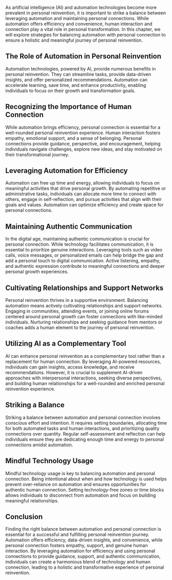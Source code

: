 
As artificial intelligence (AI) and automation technologies become more prevalent in personal reinvention, it is important to strike a balance between leveraging automation and maintaining personal connections. While automation offers efficiency and convenience, human interaction and connection play a vital role in personal transformation. In this chapter, we will explore strategies for balancing automation with personal connection to ensure a holistic and meaningful journey of personal reinvention.

## The Role of Automation in Personal Reinvention

Automation technologies, powered by AI, provide numerous benefits in personal reinvention. They can streamline tasks, provide data-driven insights, and offer personalized recommendations. Automation can accelerate learning, save time, and enhance productivity, enabling individuals to focus on their growth and transformation goals.

## Recognizing the Importance of Human Connection

While automation brings efficiency, personal connection is essential for a well-rounded personal reinvention experience. Human interaction fosters empathy, emotional support, and a sense of belonging. Personal connections provide guidance, perspective, and encouragement, helping individuals navigate challenges, explore new ideas, and stay motivated on their transformational journey.

## Leveraging Automation for Efficiency

Automation can free up time and energy, allowing individuals to focus on meaningful activities that drive personal growth. By automating repetitive or administrative tasks, individuals can allocate more time to connect with others, engage in self-reflection, and pursue activities that align with their goals and values. Automation can optimize efficiency and create space for personal connections.

## Maintaining Authentic Communication

In the digital age, maintaining authentic communication is crucial for personal connection. While technology facilitates communication, it is essential to prioritize genuine interactions. Leveraging tools such as video calls, voice messages, or personalized emails can help bridge the gap and add a personal touch to digital communication. Active listening, empathy, and authentic expression contribute to meaningful connections and deeper personal growth experiences.

## Cultivating Relationships and Support Networks

Personal reinvention thrives in a supportive environment. Balancing automation means actively cultivating relationships and support networks. Engaging in communities, attending events, or joining online forums centered around personal growth can foster connections with like-minded individuals. Nurturing relationships and seeking guidance from mentors or coaches adds a human element to the journey of personal reinvention.

## Utilizing AI as a Complementary Tool

AI can enhance personal reinvention as a complementary tool rather than a replacement for human connection. By leveraging AI-powered resources, individuals can gain insights, access knowledge, and receive recommendations. However, it is crucial to supplement AI-driven approaches with interpersonal interactions, seeking diverse perspectives, and building human relationships for a well-rounded and enriched personal reinvention experience.

## Striking a Balance

Striking a balance between automation and personal connection involves conscious effort and intention. It requires setting boundaries, allocating time for both automated tasks and human interactions, and prioritizing quality connections over quantity. Regular self-assessment and reflection can help individuals ensure they are dedicating enough time and energy to personal connections amidst automation.

## Mindful Technology Usage

Mindful technology usage is key to balancing automation and personal connection. Being intentional about when and how technology is used helps prevent over-reliance on automation and ensures opportunities for authentic human connection. Setting technology-free zones or time blocks allows individuals to disconnect from automation and focus on building meaningful relationships.

## Conclusion

Finding the right balance between automation and personal connection is essential for a successful and fulfilling personal reinvention journey. Automation offers efficiency, data-driven insights, and convenience, while personal connection fosters empathy, support, and genuine human interaction. By leveraging automation for efficiency and using personal connections to provide guidance, support, and authentic communication, individuals can create a harmonious blend of technology and human connection, leading to a holistic and transformative experience of personal reinvention.
